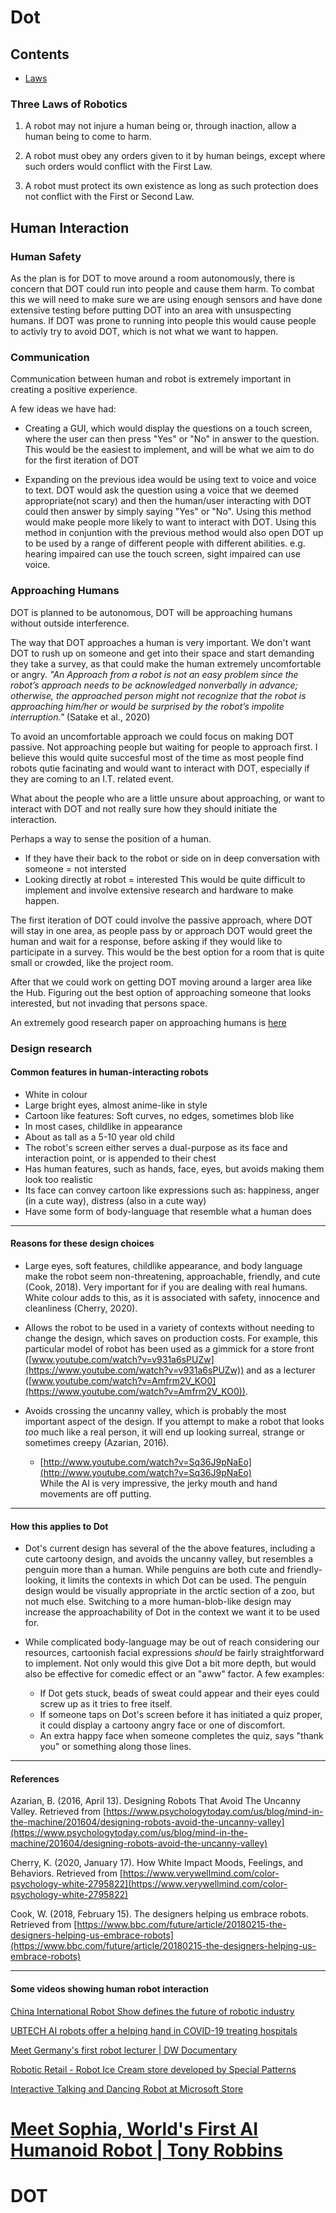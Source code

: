 # Dot

## Contents
- [Laws](#three-laws-of-robotics)
### Three Laws of Robotics

1. A robot may not injure a human being or, through inaction, allow a human being to come to harm.

2. A robot must obey any orders given to it by human beings, except where such orders would conflict with the First Law.

3. A robot must protect its own existence as long as such protection does not conflict with the First or Second Law.


## Human Interaction

### Human Safety

As the plan is for DOT to move around a room autonomously, there is concern that
 DOT could run into people and cause them harm. To combat this we will need to make sure we are using enough sensors and have done extensive testing before putting DOT 
 into an area with unsuspecting humans.
If DOT was prone to running into people this would cause people to activly try to avoid DOT, which is not what we want to happen.

### Communication

Communication between human and robot is extremely important in creating a positive experience.  

A few ideas we have had:
- Creating a GUI, which would display the questions on a touch screen, where 
 the user can then press "Yes" or "No" in answer to the question. This would be the easiest to implement, and will be what we aim to do for the first iteration of DOT

- Expanding on the previous idea would be using text to voice and voice to text. DOT would ask the question using a voice that we deemed appropriate(not scary) and
 then the human/user interacting with DOT could then answer by simply saying "Yes" or "No". Using this method would make people more likely to want to interact with
 DOT. Using this method in conjuntion with the previous method would also open DOT up to be used by a range of different people with different abilities. e.g. 
 hearing impaired can use the touch screen, sight impaired can use voice.


### Approaching Humans

DOT is planned to be autonomous, DOT will be approaching humans without outside interference. 

The way that DOT approaches a human is very important. We don't want DOT to rush up on someone and get into their space and start demanding they take a survey, as 
that could make the human extremely uncomfortable or angry.
<i>"An Approach from a robot is not an easy problem since the robot’s approach needs to be acknowledged nonverbally in advance; otherwise, the approached
 person might not recognize that the robot is approaching him/her or would be surprised by the robot’s impolite interruption."</i> (Satake et al., 2020)

To avoid an uncomfortable approach we could focus on making DOT passive. Not approaching people but waiting for people to 
approach first. I believe this would quite succesful most of the time as most people find robots qutie facinating and would want to interact with DOT, 
especially if they are coming to an I.T. related event. 

What about the people who are a little unsure about approaching, or want to interact with DOT and not really sure how they should initiate the interaction.

Perhaps a way to sense the position of a human. 
- If they have their back to the robot or side on in deep conversation with someone = not intersted 
- Looking directly at robot = interested
This would be quite difficult to implement and involve extensive research and hardware to make happen. 

The first iteration of DOT could involve the passive approach, where DOT will stay in one area, as people pass by or approach 
 DOT would greet the human and wait for a response, before asking if they would like to participate in a survey. This would be the best option for a room that is 
quite small or crowded, like the project room.

After that we could work on getting DOT moving around a larger area like the Hub. Figuring out the best option of approaching someone that looks interested, but 
not invading that persons space.

An extremely good research paper on approaching humans is [here](https://www.researchgate.net/publication/221473299_How_to_Approach_Humans-Strategies_for_Social_Robots_to_Initiate_Interaction-)

### Design research

#### Common features in human-interacting robots
* White in colour
* Large bright eyes, almost anime-like in style
* Cartoon like features: Soft curves, no edges, sometimes blob like
* In most cases, childlike in appearance
* About as tall as a 5-10 year old child
* The robot's screen either serves a dual-purpose as its face and interaction point, or is appended to their chest
* Has human features, such as hands, face, eyes, but avoids making them look too realistic
* Its face can convey cartoon like expressions such as: happiness, anger (in a cute way), distress (also in a cute way)
* Have some form of body-language that resemble what a human does

---

#### Reasons for these design choices
* Large eyes, soft features, childlike appearance, and body language make the robot seem non-threatening, approachable, friendly, and cute (Cook, 2018). Very important for if you are dealing with real humans. White colour adds to this, as it is associated with safety, innocence and cleanliness (Cherry, 2020).
	
* Allows the robot to be used in a variety of contexts without needing to change the design, which saves on production costs. For example, this particular model of robot has been used as a gimmick for a store front ([www.youtube.com/watch?v=v931a6sPUZw](https://www.youtube.com/watch?v=v931a6sPUZw)) and as a lecturer ([www.youtube.com/watch?v=Amfrm2V_KO0](https://www.youtube.com/watch?v=Amfrm2V_KO0)).

* Avoids crossing the uncanny valley, which is probably the most important aspect of the design. If you attempt to make a robot that looks *too* much like a real person, it will end up looking surreal, strange or sometimes creepy (Azarian, 2016).
  * [http://www.youtube.com/watch?v=Sq36J9pNaEo](http://www.youtube.com/watch?v=Sq36J9pNaEo)  
    While the AI is very impressive, the jerky mouth and hand movements are off putting.

---
	
#### How this applies to Dot
* Dot's current design has several of the the above features, including a cute cartoony design, and avoids the uncanny valley, but resembles a penguin more than a human. While penguins are both cute and friendly-looking, it limits the contexts in which Dot can be used. The penguin design would be visually appropriate in the arctic section of a zoo, but not much else. Switching to a more human-blob-like design may increase the approachability of Dot in the context we want it to be used for.

* While complicated body-language may be out of reach considering our resources, cartoonish facial expressions *should* be fairly straightforward to implement. Not only would this give Dot a bit more depth, but would also be effective for comedic effect or an "aww" factor. A few examples:
  * If Dot gets stuck, beads of sweat could appear and their eyes could screw up as it tries to free itself. 
  * If someone taps on Dot's screen before it has initiated a quiz proper, it could display a cartoony angry face or one of discomfort.
  * An extra happy face when someone completes the quiz, says "thank you" or something along those lines.

---
  
#### References
Azarian, B. (2016, April 13). Designing Robots That Avoid The Uncanny Valley. Retrieved from [https://www.psychologytoday.com/us/blog/mind-in-the-machine/201604/designing-robots-avoid-the-uncanny-valley](https://www.psychologytoday.com/us/blog/mind-in-the-machine/201604/designing-robots-avoid-the-uncanny-valley)

Cherry, K. (2020, January 17). How White Impact Moods, Feelings, and Behaviors. Retrieved from [https://www.verywellmind.com/color-psychology-white-2795822](https://www.verywellmind.com/color-psychology-white-2795822)

Cook, W. (2018, February 15). The designers helping us embrace robots. Retrieved from [https://www.bbc.com/future/article/20180215-the-designers-helping-us-embrace-robots](https://www.bbc.com/future/article/20180215-the-designers-helping-us-embrace-robots)

---

#### Some videos showing human robot interaction

[China International Robot Show defines the future of robotic industry](https://www.youtube.com/watch?v=Sj8lK65fJic)

[UBTECH AI robots offer a helping hand in COVID-19 treating hospitals](https://www.youtube.com/watch?v=Z8QPcTUB9O4)

[Meet Germany's first robot lecturer | DW Documentary](https://www.youtube.com/watch?v=Amfrm2V_KO0)

[Robotic Retail - Robot Ice Cream store developed by Special Patterns](https://www.youtube.com/watch?v=NW8a3D7iVYI)

[Interactive Talking and Dancing Robot at Microsoft Store](https://www.youtube.com/watch?v=v931a6sPUZw)

[Meet Sophia, World's First AI Humanoid Robot | Tony Robbins](https://www.youtube.com/watch?v=Sq36J9pNaEo)
=======
# DOT 
